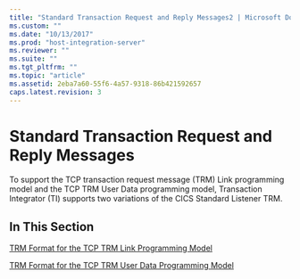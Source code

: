 ```yaml
---
title: "Standard Transaction Request and Reply Messages2 | Microsoft Docs"
ms.custom: ""
ms.date: "10/13/2017"
ms.prod: "host-integration-server"
ms.reviewer: ""
ms.suite: ""
ms.tgt_pltfrm: ""
ms.topic: "article"
ms.assetid: 2eba7a60-55f6-4a57-9318-86b421592657
caps.latest.revision: 3
---
```

# Standard Transaction Request and Reply Messages
To support the TCP transaction request message (TRM) Link programming model and the TCP TRM User Data programming model, Transaction Integrator (TI) supports two variations of the CICS Standard Listener TRM.  
  
## In This Section  
 [TRM Format for the TCP TRM Link Programming Model](../core/trm-format-for-the-tcp-trm-link-programming-model.md)  
  
 [TRM Format for the TCP TRM User Data Programming Model](../core/trm-format-for-the-tcp-trm-user-data-programming-model.md)